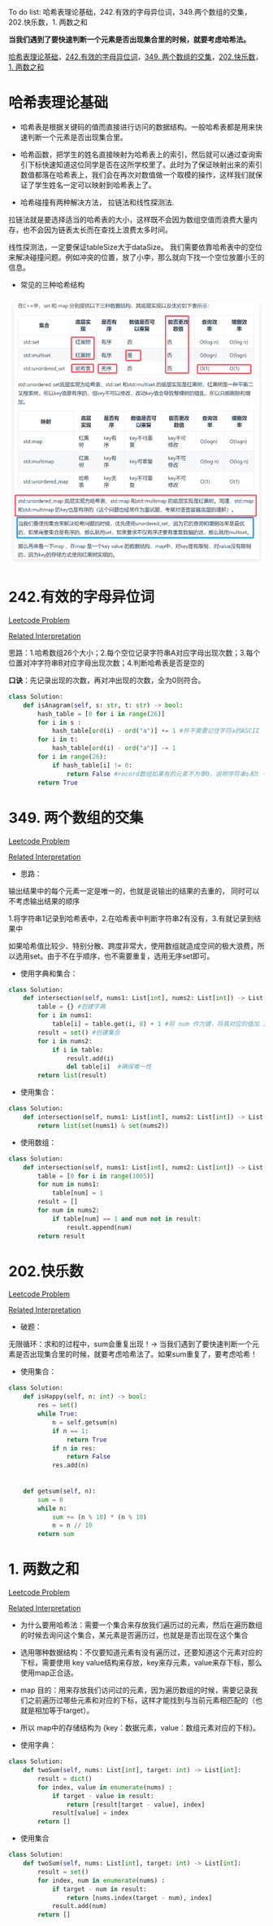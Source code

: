 To do list: 哈希表理论基础，242.有效的字母异位词，349.两个数组的交集，202.快乐数，1. 两数之和

**当我们遇到了要快速判断一个元素是否出现集合里的时候，就要考虑哈希法。**

[哈希表理论基础](#01)，[242.有效的字母异位词](#02)，[349. 两个数组的交集](#03)，[202.快乐数](#04)，[1. 两数之和](#05)

# <span id="01">哈希表理论基础</span>

- 哈希表是根据关键码的值而直接进行访问的数据结构。一般哈希表都是用来快速判断一个元素是否出现集合里。

- 哈希函数，把学生的姓名直接映射为哈希表上的索引，然后就可以通过查询索引下标快速知道这位同学是否在这所学校里了。此时为了保证映射出来的索引数值都落在哈希表上，我们会在再次对数值做一个取模的操作，这样我们就保证了学生姓名一定可以映射到哈希表上了。

- 哈希碰撞有两种解决方法， 拉链法和线性探测法.

拉链法就是要选择适当的哈希表的大小，这样既不会因为数组空值而浪费大量内存，也不会因为链表太长而在查找上浪费太多时间。

线性探测法，一定要保证tableSize大于dataSize。 我们需要依靠哈希表中的空位来解决碰撞问题。例如冲突的位置，放了小李，那么就向下找一个空位放置小王的信息。

- 常见的三种哈希结构
  
![image](../images/hash_table_theory.png)

  

# <span id="02">242.有效的字母异位词</span>

[Leetcode Problem](https://leetcode.cn/problems/valid-anagram/description/)

[Related Interpretation](https://programmercarl.com/0242.%E6%9C%89%E6%95%88%E7%9A%84%E5%AD%97%E6%AF%8D%E5%BC%82%E4%BD%8D%E8%AF%8D.html#%E7%AE%97%E6%B3%95%E5%85%AC%E5%BC%80%E8%AF%BE)

思路：1.哈希数组26个大小；2.每个空位记录字符串A对应字母出现次数；3.每个位置对冲字符串B对应字母出现次数；4.判断哈希表是否是空的

**口诀**：先记录出现的次数，再对冲出现的次数，全为0则符合。

```python
class Solution:
    def isAnagram(self, s: str, t: str) -> bool:
        hash_table = [0 for i in range(26)]
        for i in s :
            hash_table[ord(i) - ord("a")] += 1 #并不需要记住字符a的ASCII
        for i in t:
            hash_table[ord(i) - ord("a")] -= 1
        for i in range(26):
            if hash_table[i] != 0: 
                return False #record数组如果有的元素不为零0，说明字符串s和t 一定是谁多了字符或者谁少了字符
        return True
```

# <span id="03">349. 两个数组的交集</span>

[Leetcode Problem](https://leetcode.cn/problems/intersection-of-two-arrays/description/)

[Related Interpretation](https://programmercarl.com/0349.%E4%B8%A4%E4%B8%AA%E6%95%B0%E7%BB%84%E7%9A%84%E4%BA%A4%E9%9B%86.html)


- 思路：

输出结果中的每个元素一定是唯一的，也就是说输出的结果的去重的， 同时可以不考虑输出结果的顺序

1.将字符串1记录到哈希表中，2.在哈希表中判断字符串2有没有，3.有就记录到结果中

如果哈希值比较少、特别分散、跨度非常大，使用数组就造成空间的极大浪费，所以选用set。由于不在乎顺序，也不需要重复，选用无序set即可。

- 使用字典和集合：
  
```python
class Solution:
    def intersection(self, nums1: List[int], nums2: List[int]) -> List[int]:
        table = {} #创建字典
        for i in nums1:
            table[i] = table.get(i, 0) + 1 #将 num 作为键，将其对应的值加 1 后存入 table 中。这样做的目的是统计 num 在 nums1 中出现的次数。
        result = set() #创建集合
        for i in nums2:
            if i in table:
                result.add(i)
                del table[i]  #确保唯一性
        return list(result)
```

- 使用集合：

```python
class Solution:
    def intersection(self, nums1: List[int], nums2: List[int]) -> List[int]:
        return list(set(nums1) & set(nums2))
```

- 使用数组：

```python
class Solution:
    def intersection(self, nums1: List[int], nums2: List[int]) -> List[int]:
        table = [0 for i in range(1005)]
        for num in nums1:
            table[num] = 1
        result = []
        for num in nums2:
            if table[num] == 1 and num not in result:
                result.append(num)
        return result
```

# <span id="04">202.快乐数</span>

[Leetcode Problem](https://leetcode.cn/problems/happy-number/description/)

[Related Interpretation](https://programmercarl.com/0202.%E5%BF%AB%E4%B9%90%E6%95%B0.html#%E6%80%9D%E8%B7%AF)

- 破题：

无限循环：求和的过程中，sum会重复出现！→ 当我们遇到了要快速判断一个元素是否出现集合里的时候，就要考虑哈希法了。如果sum重复了，要考虑哈希！

- 使用集合：

```python
class Solution:
    def isHappy(self, n: int) -> bool:
        res = set()
        while True:
            n = self.getsum(n)
            if n == 1:
                return True
            if n in res:
                return False
            res.add(n)

    
    def getsum(self, n):
        sum = 0
        while n:
            sum += (n % 10) * (n % 10)
            n = n // 10
        return sum
```



# <span id="05">1. 两数之和</span>

[Leetcode Problem](https://leetcode.cn/problems/two-sum/description/)

[Related Interpretation](https://programmercarl.com/0001.%E4%B8%A4%E6%95%B0%E4%B9%8B%E5%92%8C.html#%E7%AE%97%E6%B3%95%E5%85%AC%E5%BC%80%E8%AF%BE)

- 为什么要用哈希法：需要一个集合来存放我们遍历过的元素，然后在遍历数组的时候去询问这个集合，某元素是否遍历过，也就是是否出现在这个集合

- 选用哪种数据结构：不仅要知道元素有没有遍历过，还要知道这个元素对应的下标，需要使用 key value结构来存放，key来存元素，value来存下标，那么使用map正合适。

- map 目的：用来存放我们访问过的元素，因为遍历数组的时候，需要记录我们之前遍历过哪些元素和对应的下标，这样才能找到与当前元素相匹配的（也就是相加等于target）。

- 所以 map中的存储结构为 {key：数据元素，value：数组元素对应的下标}。

- 使用字典：

```python
class Solution:
    def twoSum(self, nums: List[int], target: int) -> List[int]:
        result = dict()
        for index, value in enumerate(nums) :
            if target - value in result:
                return [result[target - value], index]
            result[value] = index
        return []
```

- 使用集合

```python
class Solution:
    def twoSum(self, nums: List[int], target: int) -> List[int]:
        result = set()
        for index, num in enumerate(nums) :
            if target - num in result:
                return [nums.index(target - num), index]
            result.add(num)
        return []
```
